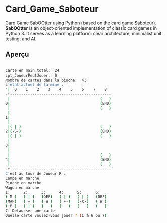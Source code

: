 # Card_Game_Saboteur
Card Game SabOOtter using Python (based on the card game Saboteur).
**SabOOtter** is an object-oriented implementation of classic card games in Python 3.
It serves as a learning platform: clear architecture, minimalist unit testing, and AI.

## Aperçu
```bash

Carte en main total:  24
cpt_JoueurPeutJouer:  0
Nombre de cartes dans la pioche:  43
L'état actuel de la mine :
'|  0    1    2    3    4    5    6    7    8
-+---------------------------------------------
 |                                        (   )
0|                                        (END)
 |                                        (   )
 |
1|
 |
 |( | )                                   (   )
2|(-S-)                                   (END)
 |( | )                                   (   )
 |
3|
 |
 |                                        (   )
4|                                        (END)
 |                                        (   )
-+---------------------------------------------'
C'est au tour de Joueur R :
Lampe en marche
Pioche en marche
Wagon en marche
1:      2:      3:      4:      5:      6:
( M )   ( | )   (DEF)   ( | )   ( | )   (DEF)
(MAP)   ( + )   ( W )   ( +-)   (-X-)   ( W )
( P )   ( | )   (   )   (   )   (   )   (   )
7: Defausser une carte
Quelle carte voulez-vous jouer ? (1 à 6 ou 7)
